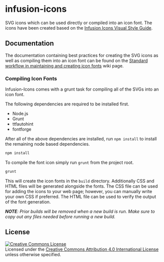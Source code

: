# infusion-icons #
SVG icons which can be used directly or compiled into an icon font.
The icons have been created based on the [Infusion Icons Visual Style Guide](https://wiki.fluidproject.org/display/fluid/Infusion+Icons+Visual+Style+Guide).


## Documentation ##

The documentation containing best practices for creating the SVG icons as well as compiling them into an icon font can be found on the [Standard workflow in maintaining and creating icon fonts](https://wiki.fluidproject.org/display/fluid/Standard+workflow+in+maintaining+and+creating+icon+fonts) wiki page.

### Compiling Icon Fonts ###

Infusion-Icons comes with a grunt task for compiling all of the SVGs into an icon font.

The following dependencies are required to be installed first.

* Node.js
* Grunt
* ttfautohint
* fontforge

After all of the above dependencies are installed, run `npm install` to install the remaining node based dependencies.

```bash
npm install
```

To compile the font icon simply run `grunt` from the project root.

```bash
grunt
```

This will create the icon fonts in the `build` directory. Additionally CSS and HTML files will be generated alongside the fonts. The CSS file can be used for adding the icons to your web page; however, you can manually write your own CSS if preferred. The HTML file can be used to verify the output of the font generation.

_**NOTE**: Prior builds will be removed when a new build is run. Make sure to copy out any files needed before running a new build._

## License ##

<a rel="license" href="http://creativecommons.org/licenses/by/4.0/"><img alt="Creative Commons License" style="border-width:0" src="https://i.creativecommons.org/l/by/4.0/88x31.png" /></a><br />Licensed under the <a rel="license" href="http://creativecommons.org/licenses/by/4.0/">Creative Commons Attribution 4.0 International License</a> unless otherwise specified.
